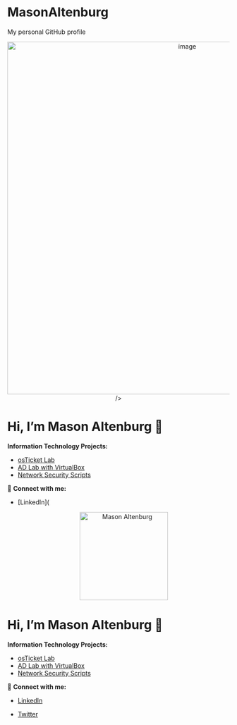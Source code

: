 # MasonAltenburg
My personal GitHub profile
<p align="center">
  <img src=<img width="800" height="800" alt="image" src="https://github.com/user-attachments/assets/3d44f968-21b9-42af-8ad2-16f569014265" />
/>
</p>

# Hi, I’m Mason Altenburg 👋

**Information Technology Projects:**  
- [osTicket Lab](https://github.com/MasonAltenburg/osTicket-Lab)  
- [AD Lab with VirtualBox](https://github.com/mason-altenburg/Configuring-On-premises-Active-Directory-with-Virtual-Box)  
- [Network Security Scripts](https://github.com/MasonAltenburg/aws-network-security)  

🤳 **Connect with me:**  
- [LinkedIn](<p align="center">
  <img src="https://avatars.githubusercontent.com/u/12345678?v=4&s=200" width="200" alt="Mason Altenburg"/>
</p>

# Hi, I’m Mason Altenburg 👋

**Information Technology Projects:**  
- [osTicket Lab](https://github.com/MasonAltenburg/osTicket-Lab)  
- [AD Lab with VirtualBox](https://github.com/mason-altenburg/Configuring-On-premises-Active-Directory-with-Virtual-Box)  
- [Network Security Scripts](https://github.com/MasonAltenburg/aws-network-security)  

🤳 **Connect with me:**  
- [LinkedIn](https://linkedin.com/in/your‑profile)  

- [Twitter](https://twitter.com/your‑handle)
